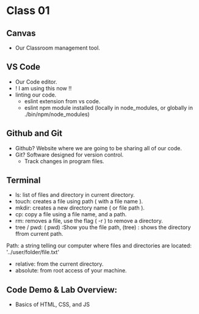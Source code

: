 # Class 01

## Canvas

- Our Classroom management tool.

## VS Code

- Our Code editor.
- ! I am using this now !!
- linting our code.
  - eslint extension from vs code.
  - eslint npm module installed (locally in node_modules, or globally in  ./bin/npm/node_modules)

## Github and Git

- Github? Website where we are going to be sharing all of our code.
- Git? Software designed for version control.
  - Track changes in program files.

## Terminal

- ls: list of files and directory in current directory.
- touch: creates a file using path ( with a file name ).
- mkdir: creates a new directory name ( or file path ).
- cp: copy a file using a file name, and a path.
- rm: removes a file, use the flag ( -r ) to remove a directory.
- tree / pwd: ( pwd) :Show you the file path, (tree) : shows the directory ffrom current path.

Path: a string telling our computer where files and directories are located: '../user/folder/file.txt'

- relative: from the current directory.
- absolute: from root access of your machine.

## Code Demo & Lab Overview:

- Basics of HTML, CSS, and JS
